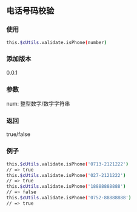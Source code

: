 ## 电话号码校验

### 使用
```bash
this.$cUtils.validate.isPhone(number)
```

### 添加版本
0.0.1

### 参数
num: 整型数字/数字字符串

### 返回
true/false

### 例子
```bash
this.$cUtils.validate.isPhone('0713-2121222')
// => true
this.$cUtils.validate.isPhone('027-2121222')
// => true
this.$cUtils.validate.isPhone('18888888888')
// => false
this.$cUtils.validate.isPhone('0752-88888888')
// => true
```
